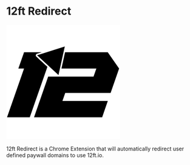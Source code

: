 # 12ft Redirect
![12Ft Redirect Logo](https://github.com/soda3x/12FtRedirector/raw/main/iconInvert.png)

12ft Redirect is a Chrome Extension that will automatically redirect user defined paywall domains to use 12ft.io.
